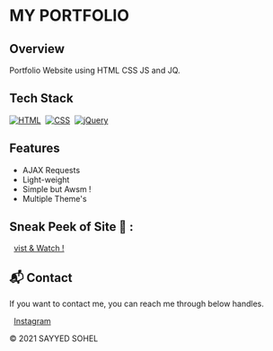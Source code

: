 # MY PORTFOLIO

## Overview
Portfolio Website using HTML CSS JS and JQ.

## Tech Stack
[![HTML](https://img.shields.io/badge/html5%20-%23E34F26.svg?&style=for-the-badge&logo=html5&logoColor=white)](https://github.com/sohez/sohez.github.io/search?l=html)&nbsp;
[![CSS](https://img.shields.io/badge/css3%20-%231572B6.svg?&style=for-the-badge&logo=css3&logoColor=white)](https://github.com/sohez/sohez.github.io/search?l=css)&nbsp;
[![jQuery](https://img.shields.io/badge/jquery-%230769AD.svg?style=for-the-badge&logo=jquery&logoColor=white)](https://github.com/sohez/sohez.github.io/search?l=javascript)

## Features

- AJAX Requests
- Light-weight
- Simple but Awsm !
- Multiple Theme's


## Sneak Peek of Site 🙈 :
&nbsp;&nbsp;<a href="https://sohez.github.io/">vist & Watch !</a>

<h2>📬 Contact</h2>

If you want to contact me, you can reach me through below handles.

&nbsp;&nbsp;<a href="https://www.instagram.com/sohel_code.py/">Instagram</a>

© 2021 SAYYED SOHEL
